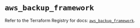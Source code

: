 # `aws_backup_framework`

Refer to the Terraform Registry for docs: [`aws_backup_framework`](https://registry.terraform.io/providers/hashicorp/aws/5.33.0/docs/resources/backup_framework).
